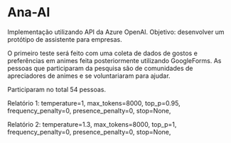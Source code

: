 # Ana-AI

Implementação utilizando API da Azure OpenAI. Objetivo: desenvolver um protótipo de assistente para empresas.

O primeiro teste será feito com uma coleta de dados de gostos e preferências em animes feita posteriormente utilizando GoogleForms. As pessoas que participaram da pesquisa são de comunidades de apreciadores de animes e se voluntariaram para ajudar.

Participaram no total 54 pessoas.

Relatório 1:
temperature=1,
max_tokens=8000,
top_p=0.95,
frequency_penalty=0,
presence_penalty=0,
stop=None,

Relatório 2:
temperature=1.3,
max_tokens=8000,
top_p=1,
frequency_penalty=0,
presence_penalty=0,
stop=None,
